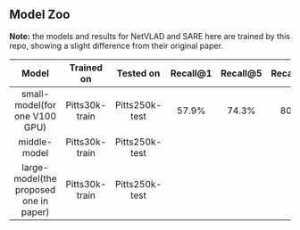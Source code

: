 ## Model Zoo

**Note:** the models and results for NetVLAD and SARE here are trained by this repo, showing a slight difference from their original paper.

|   Model   |  Trained on  |   Tested on    |  Recall@1    |  Recall@5    |  Recall@10   | Download Link |
| :--------: | :---------: | :-----------: | :----------: | :----------: | :----------: | :----------: |
| small-model(for one V100 GPU) | Pitts30k-train | Pitts250k-test | 57.9% | 74.3% | 80.6% | [Google Drive](https://drive.google.com/file/d/1dsJ8G_svdhp86zqMe0-1ofXxERhKhZ6h/view?usp=sharing) |
| middle-model | Pitts30k-train | Pitts250k-test |       |       |       |       |
| large-model(the proposed one in paper) | Pitts30k-train | Pitts250k-test |       |       |       |       |
